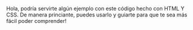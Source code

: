 Hola, podría servirte algún ejemplo con este código hecho con HTML Y CSS. De manera princiante, puedes usarlo y guiarte para que te sea más fácil poder comprender!
